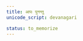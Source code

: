 ```yaml
---
title: आपः पुनन्तु
unicode_script: devanagari

status: to_memorize
---
```


<div class="js_include" url="/vedAH_yajuH/content/taittirIyam/sArasvata-vibhAgaH/AraNyakam/sarva-prastutiH/06_mahA-nArAyaNopaniShat/23_ApaH_punantu" unfilled newLevelForH1="5" includeTitle="false"> </div>  
